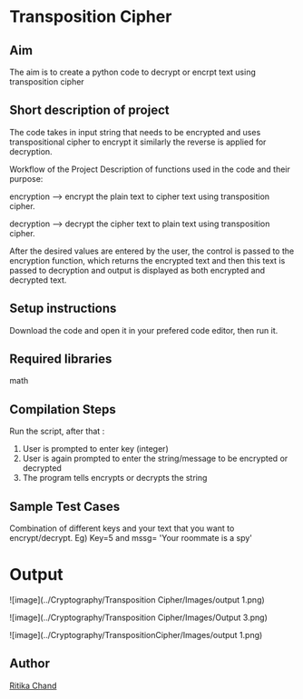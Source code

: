 # Transposition Cipher


## Aim

The aim is to create a python code to decrypt or encrpt text using transposition cipher

## Short description of project

The code takes in input string that needs to be encrypted and uses transpositional cipher to encrypt it similarly the reverse is applied for decryption.

Workflow of the Project
Description of functions used in the code and their purpose:

encryption --> encrypt the plain text to cipher text using transposition cipher.

decryption --> decrypt the cipher text to plain text using transposition cipher.


After the desired values are entered by the user, the control is passed to the encryption function, which returns the encrypted text and then this text is passed to decryption and output is displayed as both encrypted and decrypted text.


## Setup instructions
Download the code and open it in your prefered code editor, then run it.

## Required libraries

math

## Compilation Steps
Run the script, after that :

 1. User is prompted to enter key (integer)
 2. User is again prompted to enter the string/message to be encrypted or decrypted
 3. The program tells encrypts or decrypts the string

## Sample Test Cases
Combination of different keys and your text that you want to encrypt/decrypt.
Eg) Key=5 and mssg= 'Your roommate is a spy'

# Output

![image](../Cryptography/Transposition Cipher/Images/output 1.png)


![image](../Cryptography/Transposition Cipher/Images/Output 3.png)


![image](../Cryptography/TranspositionCipher/Images/output 1.png)


## Author
[Ritika Chand](https://github.com/RC2208)
